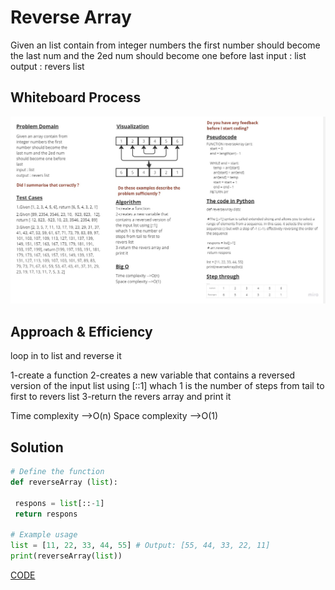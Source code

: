 # Reverse Array

Given an list contain from integer numbers the first number should become the last num and the 2ed num should become one before last
input : list
output : revers list

## Whiteboard Process

![WhiteboardWorkflow01](../img/whiteboard%20array-reverse.jpg)

## Approach & Efficiency

loop in to list and reverse it

1-create a function
2-creates a new variable that contains a reversed version of the input list using [::1]
whach 1 is the number of steps from tail to first to revers list
3-return the revers array and print it

Time complexity -->O(n)
Space complexity -->O(1)

## Solution

```python 
# Define the function
def reverseArray (list):

 respons = list[::-1]
 return respons

# Example usage
list = [11, 22, 33, 44, 55] # Output: [55, 44, 33, 22, 11]
print(reverseArray(list))
```
[CODE](./array-reverse.py)